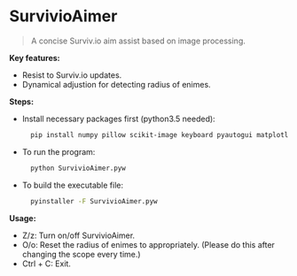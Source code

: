 # SurvivioAimer

> A concise Surviv.io aim assist based on image processing.

**Key features:**

* Resist to Surviv.io updates.
* Dynamical adjustion for detecting radius of enimes.

**Steps:**  

* Install necessary packages first (python3.5 needed):  
  ```bash
	pip install numpy pillow scikit-image keyboard pyautogui matplotlib
	```

* To run the program:
  ```bash
	python SurvivioAimer.pyw
	```

* To build the executable file:
  ```bash
	pyinstaller -F SurvivioAimer.pyw
	```

**Usage:**
* Z/z: Turn on/off SurvivioAimer.
* O/o: Reset the radius of enimes to appropriately. (Please do this after changing the scope every time.) 
* Ctrl + C: Exit.



